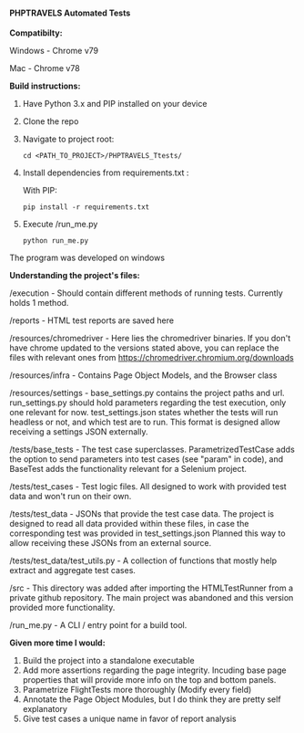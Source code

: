 #### PHPTRAVELS Automated Tests

**Compatibilty:**

Windows - Chrome v79

Mac - Chrome v78


**Build instructions:**
1. Have Python 3.x and PIP installed on your device
2. Clone the repo
3. Navigate to project root:

    `cd <PATH_TO_PROJECT>/PHPTRAVELS_Ttests/`
    
4. Install dependencies from requirements.txt :
    
    With PIP:
    
    `pip install -r requirements.txt`
 
5. Execute /run_me.py
 
     `python run_me.py`

The program was developed on windows



 
 **Understanding the project's files:**
 
 /execution - Should contain different methods of running tests. Currently holds 1 method.
 
 /reports - HTML test reports are saved here
 
  /resources/chromedriver - Here lies the chromedriver binaries. If you don't have chrome updated to the versions stated above,
  you can replace the files with relevant ones from https://chromedriver.chromium.org/downloads

 /resources/infra - Contains Page Object Models, and the Browser class
 
 /resources/settings - base_settings.py contains the project paths and url. run_settings.py should hold parameters regarding the test execution, only one relevant for  now.
 test_settings.json states whether the tests will run headless or not, and which test are to run.
 This format is designed allow receiving a settings JSON externally.
 
 /tests/base_tests - The test case superclasses. ParametrizedTestCase adds the option to send parameters into test cases (see "param" in code),
 and BaseTest adds the functionality relevant for a Selenium project.
 
 /tests/test_cases - Test logic files. All designed to work with provided test data and won't run on their own.
 
 /tests/test_data - JSONs that provide the test case data. The project is designed to read all data provided within these files, in case the corresponding test was provided in test_settings.json
 Planned this way to allow receiving these JSONs from an external source.
 
 /tests/test_data/test_utils.py - A collection of functions that mostly help extract and aggregate test cases.
 
 /src - This directory was added after importing the HTMLTestRunner from a private github repository. The main project was abandoned and this version provided more functionality.
 
 /run_me.py - A CLI / entry point for a build tool.
 
 **Given more time I would:**
 
1. Build the project into a standalone executable
2. Add more assertions regarding the page integrity. Incuding base page properties that will provide more info on the top and bottom panels.
3. Parametrize FlightTests more thoroughly (Modify every field)
4. Annotate the Page Object Modules, but I do think they are pretty self explanatory
5. Give test cases a unique name in favor of report analysis
 
 
 
 
 

